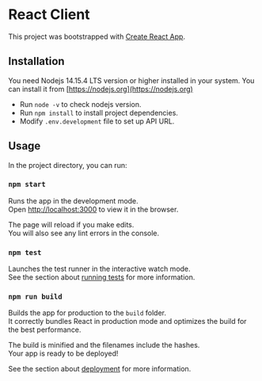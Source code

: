 # React Client

This project was bootstrapped with [Create React App](https://github.com/facebook/create-react-app).

## Installation

You need Nodejs 14.15.4 LTS version or higher installed in your system.
You can install it from [https://nodejs.org](https://nodejs.org)

- Run `node -v` to check nodejs version.
- Run `npm install` to install project dependencies.
- Modify `.env.development` file to set up API URL.

## Usage

In the project directory, you can run:

### `npm start`

Runs the app in the development mode.\
Open [http://localhost:3000](http://localhost:3000) to view it in the browser.

The page will reload if you make edits.\
You will also see any lint errors in the console.

### `npm test`

Launches the test runner in the interactive watch mode.\
See the section about [running tests](https://facebook.github.io/create-react-app/docs/running-tests) for more information.

### `npm run build`

Builds the app for production to the `build` folder.\
It correctly bundles React in production mode and optimizes the build for the best performance.

The build is minified and the filenames include the hashes.\
Your app is ready to be deployed!

See the section about [deployment](https://facebook.github.io/create-react-app/docs/deployment) for more information.
